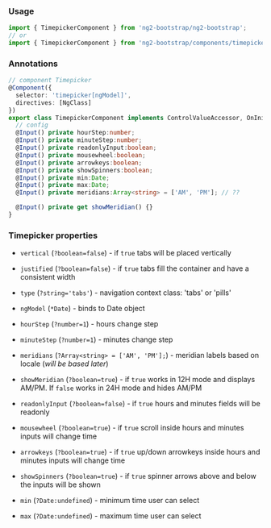 ### Usage
```typescript
import { TimepickerComponent } from 'ng2-bootstrap/ng2-bootstrap';
// or
import { TimepickerComponent } from 'ng2-bootstrap/components/timepicker';
```

### Annotations
```typescript
// component Timepicker
@Component({
  selector: 'timepicker[ngModel]',
  directives: [NgClass]
})
export class TimepickerComponent implements ControlValueAccessor, OnInit {
  // config
  @Input() private hourStep:number;
  @Input() private minuteStep:number;
  @Input() private readonlyInput:boolean;
  @Input() private mousewheel:boolean;
  @Input() private arrowkeys:boolean;
  @Input() private showSpinners:boolean;
  @Input() private min:Date;
  @Input() private max:Date;
  @Input() private meridians:Array<string> = ['AM', 'PM']; // ??

  @Input() private get showMeridian() {}
}
```

### Timepicker properties
  - `vertical` (`?boolean=false`) - if `true` tabs will be placed vertically
  - `justified` (`?boolean=false`) - if `true` tabs fill the container and have a consistent width
  - `type` (`?string='tabs'`) - navigation context class: 'tabs' or 'pills'

  - `ngModel` (`*Date`) - binds to Date object
  - `hourStep` (`?number=1`) - hours change step
  - `minuteStep` (`?number=1`) - minutes change step
  - `meridians` (`?Array<string> = ['AM', 'PM'];`) - meridian labels based on locale (*will be based later*)
  - `showMeridian` (`?boolean=true`) - if `true` works in 12H mode and displays AM/PM. If `false` works in 24H mode and hides AM/PM
  - `readonlyInput` (`?boolean=false`) - if `true` hours and minutes fields will be readonly
  - `mousewheel` (`?boolean=true`) - if `true` scroll inside hours and minutes inputs will change time
  - `arrowkeys` (`?boolean=true`) - if `true` up/down arrowkeys inside hours and minutes inputs will change time
  - `showSpinners` (`?boolean=true`) - if `true` spinner arrows above and below the inputs will be shown
  - `min` (`?Date:undefined`) - minimum time user can select
  - `max` (`?Date:undefined`) - maximum time user can select
